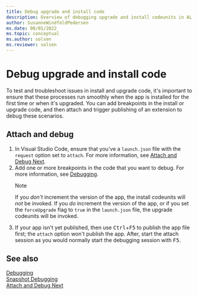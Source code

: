 ```yaml
---
title: Debug upgrade and install code
description: Overview of debugging upgrade and install codeunits in AL for Business Central
author: SusanneWindfeldPedersen
ms.date: 08/01/2022
ms.topic: conceptual
ms.author: solsen
ms.reviewer: solsen
---
```


# Debug upgrade and install code

To test and troubleshoot issues in install and upgrade code, it's important to ensure that these processes run smoothly when the app is installed for the first time or when it's upgraded. You can add breakpoints in the install or upgrade code, and then attach and trigger publishing of an extension to debug these scenarios.

## Attach and debug

1. In Visual Studio Code, ensure that you've a `launch.json` file with the `request` option set to `attach`. For more information, see [Attach and Debug Next](devenv-attach-debug-next.md).  
1. Add one or more breakpoints in the code that you want to debug. For more information, see [Debugging](devenv-debugging.md).  
    > [!NOTE]  
    > If you *don't* increment the version of the app, the install codeunits will *not* be invoked. If you *do* increment the version of the app, or if you set the `forceUpgrade` flag to `true` in the `launch.json` file, the upgrade codeunits will be invoked.
1. If your app isn't yet published, then use <kbd>Ctrl</kbd>+<kbd>F5</kbd>  to publish the app file first; the `attach` option won't publish the app. After, start the attach session as you would normally start the debugging session with <kbd>F5</kbd>.  

## See also

[Debugging](devenv-debugging.md)  
[Snapshot Debugging](devenv-snapshot-debugging.md)  
[Attach and Debug Next](devenv-attach-debug-next.md)  
